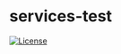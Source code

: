 # services-test

[![License][license-badge]][license]

<!-- Markdown links -->

[license]: https://opensource.org/licenses/MIT
[license-badge]: https://img.shields.io/github/license/afuetterer/services-test
